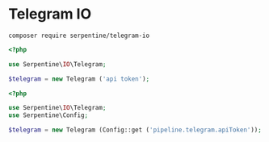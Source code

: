 # Telegram IO

```
composer require serpentine/telegram-io
```

```php
<?php

use Serpentine\IO\Telegram;

$telegram = new Telegram ('api token');
```

```php
<?php

use Serpentine\IO\Telegram;
use Serpentine\Config;

$telegram = new Telegram (Config::get ('pipeline.telegram.apiToken'));
```